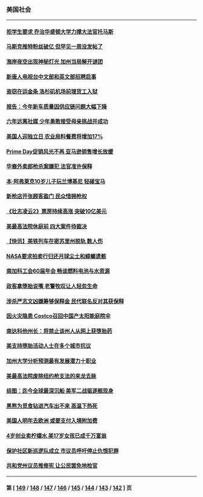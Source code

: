 ### 美国社会
---
#### [拒学生要求 乔治华盛顿大学力撑大法官托马斯](../../pages/ncid1078160/n13770161.md) 
#### [马斯克推特粉丝破亿 但罕见一周没发帖了](../../pages/ncid1078160/n13769480.md) 
#### [海岸夜空出现神秘灯光 加州当局解开谜团](../../pages/ncid1078160/n13769929.md) 
#### [新唐人电视台中文部和英文部招聘启事](../../pages/ncid1078160/n13770095.md) 
#### [盗窃在运金条 洛杉矶机场前理货工入狱](../../pages/ncid1078160/n13769619.md) 
#### [报告：今年新车质量因供应链问题大幅下降](../../pages/ncid1078160/n13769508.md) 
#### [六年远离社媒 少年勇敢接受母亲挑战并成功](../../pages/ncid1078160/n13769046.md) 
#### [美国人迎独立日 农业局料餐费将增加17%](../../pages/ncid1078160/n13769082.md) 
#### [Prime Day促销风光不再 亚马逊销售增长放缓](../../pages/ncid1078160/n13768791.md) 
#### [华裔外卖郎枪杀案嫌犯 法官准许保释](../../pages/ncid1078160/n13768901.md) 
#### [本‧阿弗莱克10岁儿子玩兰博基尼 轻碰宝马](../../pages/ncid1078160/n13768806.md) 
#### [新枪店开张顾客盈门 民众惜拥枪权](../../pages/ncid1078160/n13768728.md) 
#### [《壮志凌云2》票房持续高涨 突破10亿美元](../../pages/ncid1078160/n13768638.md) 
#### [美最高法院休庭前 四大案件待裁决](../../pages/ncid1078160/n13768668.md) 
#### [【快讯】美铁列车在密苏里州脱轨 数人伤](../../pages/ncid1078160/n13768711.md) 
#### [NASA要求拍卖行归还月球尘土和蟑螂遗骸](../../pages/ncid1078160/n13768046.md) 
#### [南加科工会60届年会 畅谈燃料电池与水资源](../../pages/ncid1078160/n13768149.md) 
#### [政客拿堕胎说嘴 老警牧叹让人轻忽生命](../../pages/ncid1078160/n13768133.md) 
#### [涉杀严志文凶嫌筹够保释金 民代联名反对其获保释](../../pages/ncid1078160/n13768131.md) 
#### [因火灾隐患 Costco召回中国产太阳能庭院伞](../../pages/ncid1078160/n13768026.md) 
#### [南达科他州长：将禁止该州人从网上获堕胎药](../../pages/ncid1078160/n13767856.md) 
#### [美支持堕胎活动人士在多个城市抗议](../../pages/ncid1078160/n13767540.md) 
#### [加州大学分析预测最有发展潜力十职业](../../pages/ncid1078160/n13767449.md) 
#### [美最高法院废除纽约枪支法的来龙去脉](../../pages/ncid1078160/n13766223.md) 
#### [组图：迄今全球最深沉船 美军二战驱逐舰现身](../../pages/ncid1078160/n13767363.md) 
#### [黑熊为觅食钻进汽车出不来 高温下热死](../../pages/ncid1078160/n13767368.md) 
#### [美国人明年去欧洲 或要支付入境附加费](../../pages/ncid1078160/n13767316.md) 
#### [4岁创业卖柠檬水 美17岁女孩已成千万富翁](../../pages/ncid1078160/n13767315.md) 
#### [保护社区新巡逻队成立 市议员呼吁停止仇恨犯罪](../../pages/ncid1078160/n13767179.md) 
#### [共和党州议员推修宪 让公民罢免地检官](../../pages/ncid1078160/n13767195.md) 

---
#### 第 [ [149](./149.md) / [148](./148.md) / [147](./147.md) / [146](./146.md) / [145](./145.md) / [144](./144.md) / [143](./143.md) / [142](./142.md) ] 页
